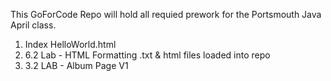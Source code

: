 ﻿This GoForCode Repo will hold all requied prework for the Portsmouth Java April class.

1) Index HelloWorld.html
2) 6.2 Lab - HTML Formatting .txt & html files loaded into repo 
3) 3.2 LAB - Album Page V1
